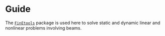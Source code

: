 # Guide

The [`FinEtools`](https://petrkryslucsd.github.io/FinEtools.jl/latest/index.html) package is used here to solve static and dynamic linear and nonlinear  problems involving beams.
